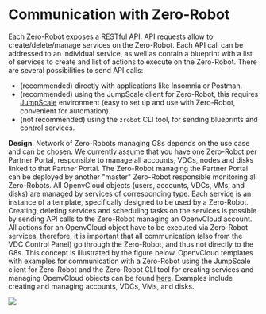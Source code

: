 # Communication with Zero-Robot

Each [Zero-Robot](https://github.com/zero-os/0-robot) exposes a RESTful API.
API requests allow to create/delete/manage services on the Zero-Robot. Each API call can be addressed to an individual service, as well as contain a blueprint with a list of services to create and list of actions to execute on the Zero-Robot.
There are several possibilities to send API calls:

* (recommended) directly with applications like Insomnia or Postman.
* (recommended) using the JumpScale client for Zero-Robot, this requires [JumpScale](https://github.com/Jumpscale) environment (easy to set up and use with Zero-Robot, convenient for automation).
* (not recommended) using the `zrobot` CLI tool, for sending blueprints and control services.

**Design**. Network of Zero-Robots managing G8s depends on the use case and can be chosen.
We currently assume that you have one Zero-Robot per Partner Portal, responsible to manage all accounts, VDCs, nodes and disks linked to that Partner Portal. The Zero-Robot managing the Partner Portal can be deployed by another "master" Zero-Robot responsible monitoring all Zero-Robots.
All OpenvCloud objects (users, accounts, VDCs, VMs, and disks) are managed by services of corresponding type. Each service is an instance of a template, specifically designed to be used by a Zero-Robot.
Creating, deleting services and scheduling  tasks on the services is possible by sending API calls to the Zero-Robot managing an OpenvCloud account.
All actions for an OpenvCloud object have to be executed via Zero-Robot services, therefore, it is important that all communication (also from the VDC Control Panel) go through the Zero-Robot, and thus not directly to the G8s. This concept is illustrated by the figure below.
OpenvCloud templates with examples for communication with a Zero-Robot using the JumpScale client for Zero-Robot and the Zero-Robot CLI tool for creating services and managing OpenvCloud objects can be found [here](https://github.com/openvcloud/0-templates). Examples include creating and managing accounts, VDCs, VMs, and disks.

<img src="https://docs.google.com/drawings/d/e/2PACX-1vR7UL8ZphMb8P6fsvmmcT3HOITiu8bRK6lhD1ZTlA-sp5v-yg_sgC_WbC6dhB0r9pj2I_Q0axr8ZUFt/pub?w=713&h=625">